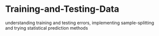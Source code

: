 # Training-and-Testing-Data
understanding training and testing errors, implementing sample-splitting  and trying statistical prediction methods
